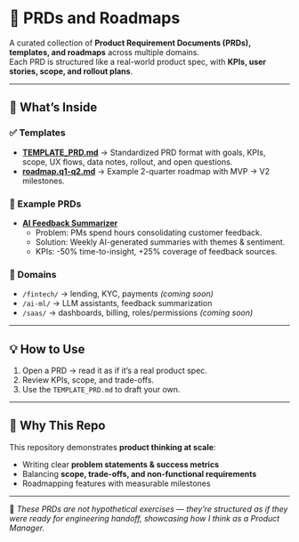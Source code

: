 # 📑 PRDs and Roadmaps

A curated collection of **Product Requirement Documents (PRDs), templates, and roadmaps** across multiple domains.  
Each PRD is structured like a real-world product spec, with **KPIs, user stories, scope, and rollout plans**.  

---

## 📂 What’s Inside

### ✅ Templates
- **[TEMPLATE_PRD.md](./TEMPLATE_PRD.md)** → Standardized PRD format with goals, KPIs, scope, UX flows, data notes, rollout, and open questions.  
- **[roadmap.q1-q2.md](./roadmap.q1-q2.md)** → Example 2-quarter roadmap with MVP → V2 milestones.  

### 🎯 Example PRDs
- **[AI Feedback Summarizer](./ai-ml/prd_ai_feedback_summarizer.md)**  
  - Problem: PMs spend hours consolidating customer feedback.  
  - Solution: Weekly AI-generated summaries with themes & sentiment.  
  - KPIs: -50% time-to-insight, +25% coverage of feedback sources.  

### 📁 Domains
- `/fintech/` → lending, KYC, payments *(coming soon)*  
- `/ai-ml/` → LLM assistants, feedback summarization  
- `/saas/` → dashboards, billing, roles/permissions *(coming soon)*  

---

## 💡 How to Use
1. Open a PRD → read it as if it’s a real product spec.  
2. Review KPIs, scope, and trade-offs.  
3. Use the `TEMPLATE_PRD.md` to draft your own.  

---

## 🚀 Why This Repo
This repository demonstrates **product thinking at scale**:
- Writing clear **problem statements & success metrics**  
- Balancing **scope, trade-offs, and non-functional requirements**  
- Roadmapping features with measurable milestones  

---

📌 *These PRDs are not hypothetical exercises — they’re structured as if they were ready for engineering handoff, showcasing how I think as a Product Manager.*
